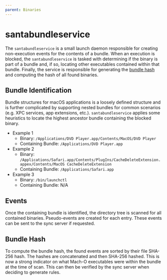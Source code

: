 ```yaml
---
parent: Binaries
---
```


# santabundleservice

The `santabundleservice` is a small launch daemon responsible for creating
non-execution events for the contents of a bundle. When an execution is blocked,
the `santabundleservice` is tasked with determining if the binary is part of a
bundle and, if so, locating other executables contained within that bundle.
Finally, the service is responsible for generating the
[bundle hash](#bundle-hash) and computing the hash of all found binaries.

## Bundle Identification

Bundle structures for macOS applications is a loosely defined structure and is
further complicated by supporting nested bundles for common scenarios (e.g. XPC
services, app extensions, etc.). `santabundleservice` applies some heuristics to
locate the highest ancestor bundle containing the blocked binary.

*   Example 1
    *   Binary: `/Applications/DVD Player.app/Contents/MacOS/DVD Player`
    *   Containing Bundle: `/Applications/DVD Player.app`
*   Example 2
    *   Binary:
        `/Applications/Safari.app/Contents/PlugIns/CacheDeleteExtension.appex/Contents/MacOS
        CacheDeleteExtension`
    *   Containing Bundle: `/Applications/Safari.app`
*   Example 3
    *   Binary: `/bin/launchctl`
    *   Containing Bundle: N/A

## Events

Once the containing bundle is identified, the directory tree is scanned for all
contained binaries. Pseudo-events are created for each entry. These events can
be sent to the sync server if requested.

## Bundle Hash

To compute the bundle hash, the found events are sorted by their file SHA-256
hash. The hashes are concatenated and then SHA-256 hashed. This is now a strong
indicator on what Mach-O executables were within the bundle at the time of scan.
This can then be verified by the sync server when deciding to generate rules.
